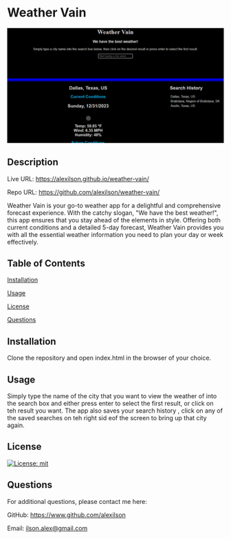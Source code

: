 # Weather Vain

![Image showing front page of app.](./Assets/images/screenshot.png)

## Description

Live URL: https://alexilson.github.io/weather-vain/

Repo URL: https://github.com/alexilson/weather-vain/

Weather Vain is your go-to weather app for a delightful and comprehensive forecast experience. With the catchy slogan, "We have the best weather!", this app ensures that you stay ahead of the elements in style. Offering both current conditions and a detailed 5-day forecast, Weather Vain provides you with all the essential weather information you need to plan your day or week effectively.

## Table of Contents
[Installation](#installation)

[Usage](#usage)

[License](#license)

[Questions](#questions)


## Installation
Clone the repository and open index.html in the browser of your choice.

## Usage
Simply type the name of the city that you want to view the weather of into the search box and either press enter to select the first result, or click on teh result you want. The app also saves your search history ,  click on any of the  saved searches on teh right sid eof the screen to bring up that city again.

## License
[![License: mit](https://img.shields.io/badge/mit.svg)](https://api.github.com/licenses/mit)

## Questions
For additional questions, please contact me here:

GitHub: https://www.github.com/alexilson

Email: ilson.alex@gmail.com
